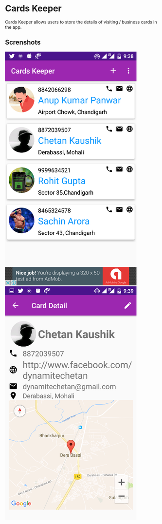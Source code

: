 # Cards Keeper
Cards Keeper allows users to store the details of visiting / business cards in the app.

## Screnshots

![Screenshot](screens/sc1.png)    ![Screenshot](screens/sc2.png)
